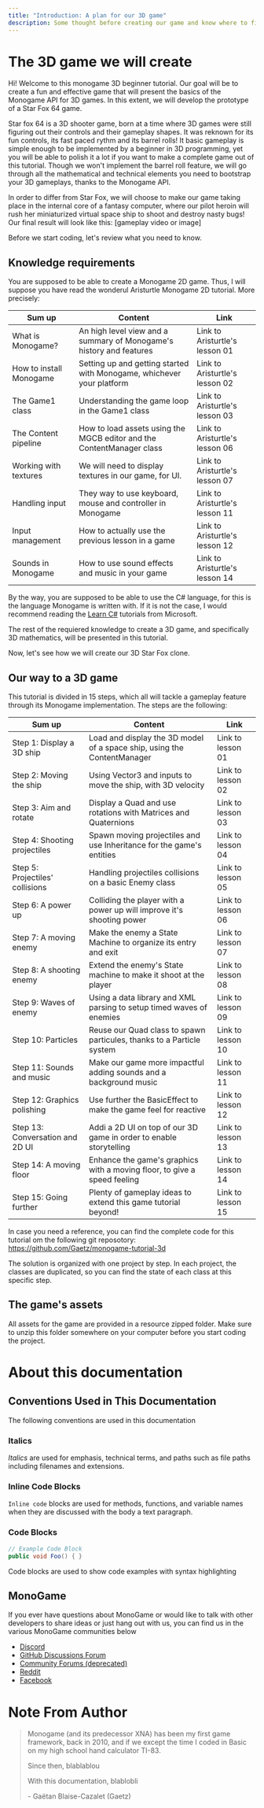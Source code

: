 ```yaml
---
title: "Introduction: A plan for our 3D game"
description: Some thought before creating our game and know where to find required monogame knowledge.
---
```


# The 3D game we will create

Hi! Welcome to this monogame 3D beginner tutorial. Our goal will be to create a fun and effective game that will present the basics of the Monogame API for 3D games. In this extent, we will develop the prototype of a Star Fox 64 game.

Star fox 64 is a 3D shooter game, born at a time where 3D games were still figuring out their controls and their gameplay shapes. It was reknown for its fun controls, its fast paced rythm and its barrel rolls! It basic gameplay is simple enough to be implemented by a beginner in 3D programming, yet you will be able to polish it a lot if you want to make a complete game out of this tutorial. Though we won't implement the barrel roll feature, we will go through all the mathematical and technical elements you need to bootstrap your 3D gameplays, thanks to the Monogame API.

In order to differ from Star Fox, we will choose to make our game taking place in the internal core of a fantasy computer, where our pilot heroin will rush her miniaturized virtual space ship to shoot and destroy nasty bugs! Our final result will look like this:
[gameplay video or image]

Before we start coding, let's review what you need to know.

## Knowledge requirements

You are supposed to be able to create a Monogame 2D game. Thus, I will suppose you have read the wonderul Aristurtle Monogame 2D tutorial. More precisely:

|   Sum up                |     Content                                                           |       Link                      |
| ----------------------- | --------------------------------------------------------------------- | ------------------------------- |
| What is Monogame?       | An high level view and a summary of Monogame's history and features   | Link to Aristurtle's lesson 01  |
| How to install Monogame | Setting up and getting started with Monogame, whichever your platform | Link to Aristurtle's lesson 02  |
| The Game1 class         | Understanding the game loop in the Game1 class                        | Link to Aristurtle's lesson 03  |
| The Content pipeline    | How to load assets using the MGCB editor and the ContentManager class | Link to Aristurtle's lesson 06  |
| Working with textures   | We will need to display textures in our game, for UI.                 | Link to Aristurtle's lesson 07  |
| Handling input          | They way to use keyboard, mouse and controller in Monogame            | Link to Aristurtle's lesson 11  |
| Input management        | How to actually use the previous lesson in a game                     | Link to Aristurtle's lesson 12  |
| Sounds in Monogame      | How to use sound effects and music in your game                       | Link to Aristurtle's lesson 14  |

By the way, you are supposed to be able to use the C# language, for this is the language Monogame is written with. If it is not the case, I would recommend reading the [Learn C#](https://dotnet.microsoft.com/en-us/learn/csharp) tutorials from Microsoft.

The rest of the requiered knowledge to create a 3D game, and specifically 3D mathematics, will be presented in this tutorial.

Now, let's see how we will create our 3D Star Fox clone.

## Our way to a 3D game

This tutorial is divided in 15 steps, which all will tackle a gameplay feature through its Monogame implementation. The steps are the following:

|   Sum up                        |     Content                                                               |       Link           |
| ------------------------------- | ------------------------------------------------------------------------- | -------------------- |
| Step 1: Display a 3D ship       | Load and display the 3D model of a space ship, using the ContentManager   | Link to lesson 01    |
| Step 2: Moving the ship         | Using Vector3 and inputs to move the ship, with 3D velocity               | Link to lesson 02    |
| Step 3: Aim and rotate          | Display a Quad and use rotations with Matrices and Quaternions            | Link to lesson 03    |
| Step 4: Shooting projectiles    | Spawn moving projectiles and use Inheritance for the game's entities      | Link to lesson 04    |
| Step 5: Projectiles' collisions | Handling projectiles collisions on a basic Enemy class                    | Link to lesson 05    |
| Step 6: A power up              | Colliding the player with a power up will improve it's shooting power     | Link to lesson 06    |
| Step 7: A moving enemy          | Make the enemy a State Machine to organize its entry and exit             | Link to lesson 07    |
| Step 8: A shooting enemy        | Extend the enemy's State machine to make it shoot at the player           | Link to lesson 08    |
| Step 9: Waves of enemy          | Using a data library and XML parsing to setup timed waves of enemies      | Link to lesson 09    |
| Step 10: Particles              | Reuse our Quad class to spawn particules, thanks to a Particle system     | Link to lesson 10    |
| Step 11: Sounds and music       | Make our game more impactful adding sounds and a background music         | Link to lesson 11    |
| Step 12: Graphics polishing     | Use further the BasicEffect to make the game feel for reactive            | Link to lesson 12    |
| Step 13: Conversation and 2D UI | Addi a 2D UI on top of our 3D game in order to enable storytelling        | Link to lesson 13    |
| Step 14: A moving floor         | Enhance the game's graphics with a moving floor, to give a speed feeling  | Link to lesson 14    |
| Step 15: Going further          | Plenty of gameplay ideas to extend this game tutorial beyond!             | Link to lesson 15    |

In case you need a reference, you can find the complete code for this tutorial om the following git reposotory: https://github.com/Gaetz/monogame-tutorial-3d

The solution is organized with one project by step. In each project, the classes are duplicated, so you can find the state of each class at this specific step.

## The game's assets

All assets for the game are provided in a resource zipped folder. Make sure to unzip this folder somewhere on your computer before you start coding the project.

# About this documentation

## Conventions Used in This Documentation

The following conventions are used in this documentation

### Italics

*Italics* are used for emphasis, technical terms, and paths such as file paths including filenames and extensions.

### Inline Code Blocks

`Inline code` blocks are used for methods, functions, and variable names when they are discussed with the body a text paragraph.

### Code Blocks

```cs
// Example Code Block
public void Foo() { }
```

Code blocks are used to show code examples with syntax highlighting

## MonoGame

If you ever have questions about MonoGame or would like to talk with other developers to share ideas or just hang out with us, you can find us in the various MonoGame communities below

* [Discord](https://discord.gg/monogame)
* [GitHub Discussions Forum](https://github.com/MonoGame/MonoGame/discussions)
* [Community Forums (deprecated)](https://community.monogame.net/)
* [Reddit](https://www.reddit.com/r/monogame/)
* [Facebook](https://www.facebook.com/monogamecommunity)

# Note From Author

> Monogame (and its predecessor XNA) has been my first game framework, back in 2010, and if we except the time I coded in Basic on my high school hand calculator TI-83.
>
> Since then, blablablou
>
> With this documentation, blablobli
>
> \- Gaëtan Blaise-Cazalet (Gaetz)
